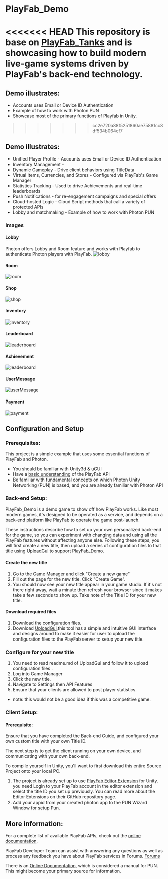 # PlayFab_Demo

<<<<<<< HEAD
This repository is base on [PlayFab_Tanks](https://github.com/Rockiez/PlayFab_Tanks) and is showcasing how to build modern live-game systems driven by PlayFab's back-end technology.
=======
## Demo illustrates:
  * Accounts uses Email or Device ID Authentication
  * Example of how to work with Photon PUN
  * Showcase most of the primary functions of Playfab in Unity.
>>>>>>> cc2e720a88f5251860ae75881cc8df534b064cf7

## Demo illustrates:
  * Unified Player Profile - Accounts uses Email or Device ID Authentication
  * Inventory Management - 
  * Dynamic Gameplay - Drive client behaviors using TitleData
  * Virtual Items, Currencies, and Stores - Configured via PlayFab's Game Manager
  * Statistics Tracking - Used to drive Achievements and real-time leaderboards
  * Push Notifications - for re-engagement campaigns and special offers
  * Cloud-hosted Logic - Cloud Script methods that call a variety of protected APIs
  * Lobby and matchmaking - Example of how to work with Photon PUN

### Images

#### Lobby
Photon offers Lobby and Room feature and works with Playfab to authenticate Photon players with PlayFab.
![lobby](https://github.com/Rockiez/PlayFab_Demo/raw/master/image/lobby.jpg)

#### Room
![room](https://github.com/Rockiez/PlayFab_Demo/raw/master/image/room.jpg)

#### Shop
![shop](https://github.com/Rockiez/PlayFab_Demo/raw/master/image/shop.jpg)

#### Inventory
![inventory](https://github.com/Rockiez/PlayFab_Demo/raw/master/image/inventory.jpg)

#### Leaderboard
![leaderboard](https://github.com/Rockiez/PlayFab_Demo/raw/master/image/leaderboard.jpg)

#### Achievement
![leaderboard](https://github.com/Rockiez/PlayFab_Demo/raw/master/image/achievement.jpg)

#### UserMessage

![userMessage](https://github.com/Rockiez/PlayFab_Demo/raw/master/image/userMessage.jpg)

#### Payment
![payment](https://github.com/Rockiez/PlayFab_Demo/raw/master/image/payment.jpg)


## Configuration and Setup
### Prerequisites:
This project is a simple example that uses some essential functions of PlayFab and Photon.

- You should be familiar with Unity3d & uGUI 
- Have a [basic understanding](https://api.playfab.com/) of the PlayFab API
- Be familiar with fundamental concepts on which Photon Unity Networking (PUN) is based, and you are already familiar with Photon API


### Back-end Setup:


PlayFab_Demo is a demo game to show off how PlayFab works. Like most modern games, it's designed to be operated as a service, and depends on a back-end platform like PlayFab to operate the game post-launch.

These instructions describe how to set up your own personalized back-end for the game, so you can experiment with changing data and using all the PlayFab features without affecting anyone else. Following these steps, you will first create a new title, then upload a series of configuration files to that title using [UploadGui](https://github.com/Rockiez/UploadGui) to support PlayFab_Demo.


#### Create the new title
1. Go to the Game Manager and click "Create a new game"
2. Fill out the page for the new title. Click "Create Game".
3. You should now see your new title appear in your game studio. If it's not there right away, wait a minute then refresh your browser since it makes take a few seconds to show up. Take note of the Title ID for your new title.

#### Download required files
1. Download the configuration files.
2. Download  [UploadGui](https://github.com/Rockiez/UploadGui),this tool has a simple and intuitive GUI interface and designs around to make it easier for user to upload the configuration files to the PlayFab server to setup your new title.

### Configure for your new title
1. You need to read readme.md of UploadGui and follow it to upload configuration files .
2. Log into Game Manager
3. Click the new title.
4. Navigate to Settings then API Features
5. Ensure that your clients are allowed to post player statistics. 

* note: this would not be a good idea if this was a competitive game.

### Client Setup:

#### Prerequisite:
Ensure that you have completed the Back-end Guide, and configured your own custom title with your own Title ID.


The next step is to get the client running on your own device, and communicating with your own back-end.

To compile yourself in Unity, you'll want to first download this entire Source Project onto your local PC.

1. The project is already set up to use [ PlayFab Editor Extension](https://github.com/PlayFab/UnityEditorExtensions) for Unity.  you need Login to your PlayFab account in the editor extension and select the title ID you set up previously. You can read more about the Editor Extensions on their GitHub repository page.
2. Add your appid from your created photon app to the PUN Wizard Window for setup Pun.


## More information:
For a complete list of available PlayFab APIs, check out the [online documentation](http://api.playfab.com/).

PlayFab Developer Team can assist with answering any questions as well as process any feedback you have about PlayFab services in Forums.
[Forums](https://community.playfab.com/index.html)

There is an [Online Documentation](http://doc.photonengine.com/en-us/pun/v2), which is considered a manual for PUN. This might become your primary source for information.

